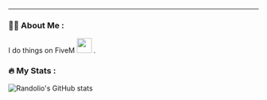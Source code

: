 ---

### :woman_technologist: About Me :
I do things on FiveM <img src="https://media.giphy.com/media/WUlplcMpOCEmTGBtBW/giphy.gif" width="30"> .

### :fire: My Stats :
![Randolio's GitHub stats](https://github-readme-stats.vercel.app/api?username=randolio&show_icons=true&theme=radical)


